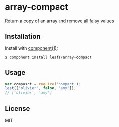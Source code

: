 
# array-compact

  Return a copy of an array and remove all falsy values

## Installation

  Install with [component(1)](http://component.io):

    $ component install leafs/array-compact


## Usage

```js
var compasct = require('compact');
last(['olivier', false, 'amy']);
// ['olivier', 'amy']
```



## License

  MIT
